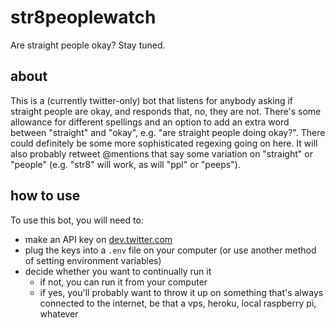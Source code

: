 # str8peoplewatch
Are straight people okay? Stay tuned.

## about
This is a (currently twitter-only) bot that listens for anybody asking if straight people are okay, and responds that, no, they are not. There's some allowance for different spellings and an option to add an extra word between "straight" and "okay", e.g. "are straight people doing okay?". There could definitely be some more sophisticated regexing going on here.
It will also probably retweet @mentions that say some variation on "straight" or "people" (e.g. "str8" will work, as will "ppl" or "peeps").

## how to use
To use this bot, you will need to:
* make an API key on [dev.twitter.com](https://dev.twitter.com)
* plug the keys into a `.env` file on your computer (or use another method of setting environment variables)
* decide whether you want to continually run it
  * if not, you can run it from your computer
  * if yes, you'll probably want to throw it up on something that's always connected to the internet, be that a vps, heroku, local raspberry pi, whatever
